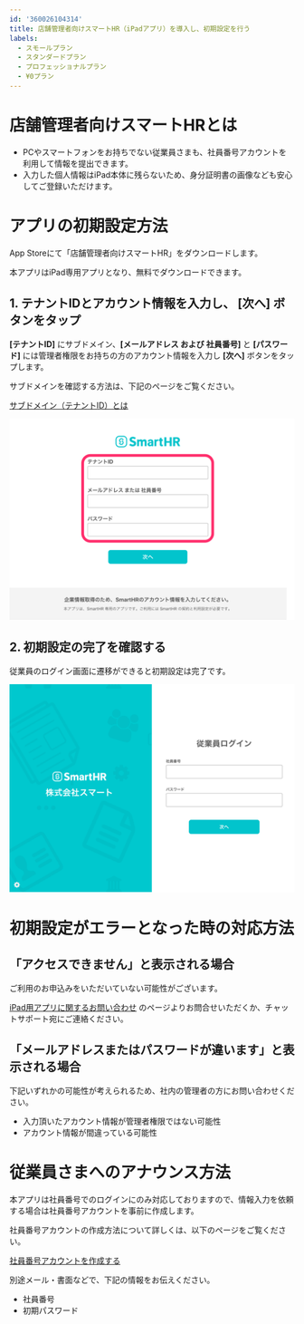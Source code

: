 ```yaml
---
id: '360026104314'
title: 店舗管理者向けスマートHR（iPadアプリ）を導入し、初期設定を行う
labels:
  - スモールプラン
  - スタンダードプラン
  - プロフェッショナルプラン
  - ¥0プラン
---
```

# 店舗管理者向けスマートHRとは

- PCやスマートフォンをお持ちでない従業員さまも、社員番号アカウントを利用して情報を提出できます。
- 入力した個人情報はiPad本体に残らないため、身分証明書の画像なども安心してご登録いただけます。

# アプリの初期設定方法

App Storeにて「店舗管理者向けスマートHR」をダウンロードします。

本アプリはiPad専用アプリとなり、無料でダウンロードできます。

## 1\. テナントIDとアカウント情報を入力し、 \[次へ\] ボタンをタップ

**\[テナントID\]** にサブドメイン、**\[メールアドレス および 社員番号\]** と **\[パスワード\]** には管理者権限をお持ちの方のアカウント情報を入力し **\[次へ\]** ボタンをタップします。

サブドメインを確認する方法は、下記のページをご覧ください。

[サブドメイン（テナントID）とは](https://knowledge.smarthr.jp/hc/ja/articles/360026264893)

![image.png](./image.png)

## 2\. 初期設定の完了を確認する

従業員のログイン画面に遷移ができると初期設定は完了です。

![](./3a9d3e5cf7e7495eb0a436cab1f4c8ad.png)

# 初期設定がエラーとなった時の対応方法

## 「アクセスできません」と表示される場合

ご利用のお申込みをいただいていない可能性がございます。

[iPad用アプリに関するお問い合わせ](https://smarthr.jp/ipad-contact) のページよりお問合せいただくか、チャットサポート宛にご連絡ください。

## 「メールアドレスまたはパスワードが違います」と表示される場合

下記いずれかの可能性が考えられるため、社内の管理者の方にお問い合わせください。

- 入力頂いたアカウント情報が管理者権限ではない可能性
- アカウント情報が間違っている可能性

# 従業員さまへのアナウンス方法

本アプリは社員番号でのログインにのみ対応しておりますので、情報入力を依頼する場合は社員番号アカウントを事前に作成します。

社員番号アカウントの作成方法について詳しくは、以下のページをご覧ください。

[社員番号アカウントを作成する](https://knowledge.smarthr.jp/hc/ja/articles/360026263373)

別途メール・書面などで、下記の情報をお伝えください。

- 社員番号
- 初期パスワード
